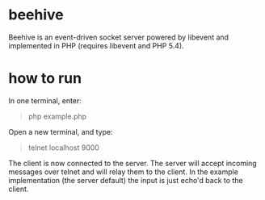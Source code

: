 beehive
=======

Beehive is an event-driven socket server powered by libevent and implemented in PHP (requires libevent and PHP 5.4).

how to run
==========

In one terminal, enter:

>php example.php

Open a new terminal, and type:

>telnet localhost 9000

The client is now connected to the server. The server will accept incoming messages over telnet and will relay them to the client. In the example implementation (the server default) the input is just echo'd back to the client.
